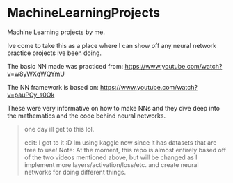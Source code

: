 # MachineLearningProjects
Machine Learning projects by me.

Ive come to take this as a place where I can show off any neural network practice projects ive been doing.

The basic NN made was practiced from:
https://www.youtube.com/watch?v=w8yWXqWQYmU

The NN framework is based on:
https://www.youtube.com/watch?v=pauPCy_s0Ok

These were very informative on how to make NNs and they dive deep into the mathematics and the code behind neural networks.

> one day ill get to this lol.
>
> edit: I got to it :D
> Im using kaggle now since it has datasets that are free to use!
> Note: At the moment, this repo is almost entirely based off of the two videos mentioned above, but will be changed as I implement more layers/activation/loss/etc. and create neural networks for doing different things.
